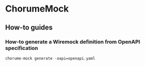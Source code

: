 # ChorumeMock



## How-to guides

### How-to generate a Wiremock definition from OpenAPI specification

```
chorume-mock generate -oapi=openapi.yaml
```